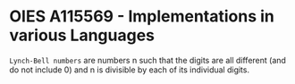 # OIES A115569 - Implementations in various Languages


`Lynch-Bell numbers` are numbers n such that the digits are all different (and do not include 0) and n is divisible by each of its individual digits.





